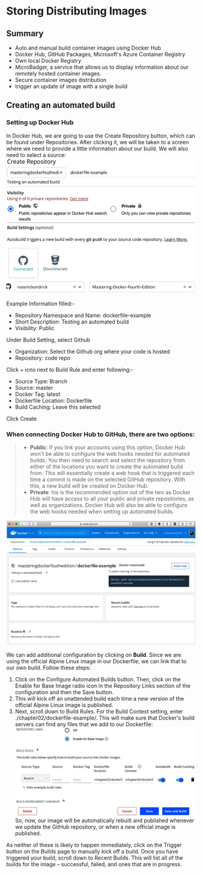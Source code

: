 # Storing Distributing Images

## Summary

* Auto and manual build container images using Docker Hub
* Docker Hub, GitHub Packages, Microsoft's Azure Container Registry
* Own local Docker Registry
* MicroBadger, a service that allows us to display information about our remotely hosted container images.
* Secure container images distribution
* trigger an update of image with a single build

## Creating an automated build

### Setting up Docker Hub
In Docker Hub, we are going to use the Create Repository button, which can be found under Repositories. After clicking it, we will be taken to a screen where we need to provide a little information about our build. We will also need to select a source:
![masterdock1.jpg](/docs/imgs/masterdocker2.JPG)

Example Information filled:-
* Repository Namespace and Name: dockerfile-example
* Short Description: Testing an automated build
* Visibility: Public

Under Build Setting, select Github

* Organization: Select the Github org  where your code is hosted
* Repository: code repo

Click + icno next to Build Rule and enter following:-
* Source Type: Branch
* Source: master
* Docker Tag: latest
* Dockerfile Location: Dockerfile
* Build Caching: Leave this selected

Click Create

### When connecting Docker Hub to GitHub, there are two options:

> * <b>Public</b>: If you link your accounts using this option, Docker Hub won't be able to configure the web hooks needed for automated builds. You then need to search and select the repository from either of the locations you want to create the automated build from. This will essentially create a web hook that is triggered each time a commit is made on the selected GitHub repository. With this, a new build will be created on Docker Hub.
> * <b>Private</b>: his is the recommended option out of the two as Docker Hub will have access to all your public and private repositories, as well as organizations. Docker Hub will also be able to configure the web hooks needed when setting up automated builds.

![masterdocker3.jpg](/docs/imgs/masterdocker3.JPG)

We can add additional configuration by clicking on <b>Build</b>. Since we are using the official Alpine Linux image in our Dockerfile, we can link that to our own build. Follow these steps:
1. Click on the Configure Automated Builds button. Then, click on the Enable for Base Image radio icon in the Repository Links section of the configuration and then the Save button.
2. This will kick off an unattended build each time a new version of the official Alpine Linux image is published.
3. Next, scroll down to Build Rules. For the Build Context setting, enter ./chapter02/dockerfile-example/. This will make sure that Docker's build servers can find any files that we add to our Dockerfile:
![masterdocker4.jpg](/docs/imgs/masterdocker4.JPG)
So, now, our image will be automatically rebuilt and published whenever we update the GitHub repository, or when a new official image is published.

As neither of these is likely to happen immediately, click on the Trigger button on the Builds page to manually kick off a build. Once you have triggered your build, scroll down to Recent Builds. This will list all of the builds for the image – successful, failed, and ones that are in progress. 